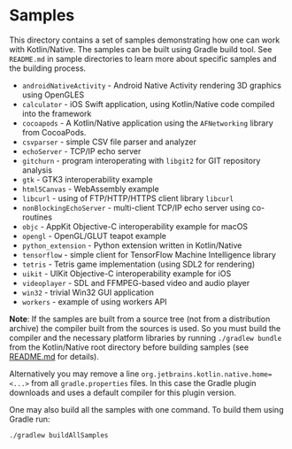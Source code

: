 # Samples

This directory contains a set of samples demonstrating how one can work with Kotlin/Native. The samples can be
built using Gradle build tool. See `README.md` in sample directories to learn more about specific samples and
the building process.

  * `androidNativeActivity` - Android Native Activity rendering 3D graphics using OpenGLES
  * `calculator` - iOS Swift application, using Kotlin/Native code compiled into the framework
  * `cocoapods` - A Kotlin/Native application using the `AFNetworking` library from CocoaPods.
  * `csvparser` - simple CSV file parser and analyzer
  * `echoServer` - TCP/IP echo server
  * `gitchurn` - program interoperating with `libgit2` for GIT repository analysis
  * `gtk` - GTK3 interoperability example
  * `html5Canvas` - WebAssembly example
  * `libcurl` - using of FTP/HTTP/HTTPS client library `libcurl`
  * `nonBlockingEchoServer` - multi-client TCP/IP echo server using co-routines
  * `objc` - AppKit Objective-C interoperability example for macOS
  * `opengl` - OpenGL/GLUT teapot example
  * `python_extension` - Python extension written in Kotlin/Native
  * `tensorflow` - simple client for TensorFlow Machine Intelligence library
  * `tetris` - Tetris game implementation (using SDL2 for rendering)
  * `uikit` - UIKit Objective-C interoperability example for iOS
  * `videoplayer` - SDL and FFMPEG-based video and audio player
  * `win32` - trivial Win32 GUI application
  * `workers` - example of using workers API


**Note**: If the samples are built from a source tree (not from a distribution archive) the compiler built from
the sources is used. So you must build the compiler and the necessary platform libraries by running
`./gradlew bundle` from the Kotlin/Native root directory before building samples (see
[README.md](https://github.com/JetBrains/kotlin-native/blob/master/README.md) for details).

Alternatively you may remove a line `org.jetbrains.kotlin.native.home=<...>` from all `gradle.properties` files.
In this case the Gradle plugin downloads and uses a default compiler for this plugin version.

One may also build all the samples with one command. To build them using Gradle run:

    ./gradlew buildAllSamples
